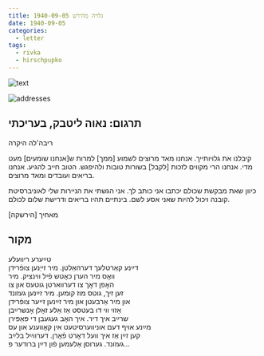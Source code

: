 ```yaml
---
title: גלויה מהירש 1940-09-05
date: 1940-09-05
categories:
  - letter
tags:
  - rivka
  - hirschpupko
---
```


![text](/pupko-papers/assets/images/1940-09-05-content.jpg)

![addresses](/pupko-papers/assets/images/1940-09-05-addresses.jpg)

## תרגום: נאוה ליטבק, בעריכתי
ריבה'לה היקרה

קיבלנו את גלויותייך. אנחנו מאד מרוצים לשמוע [ממך] למרות ש[אנחנו שומעים] מעט מדי.
אנחנו הרי מקווים לזכות [לקבל] בשורות טובות ולהיפגש. הטוב חייב להגיע.
אנחנו בריאים ועובדים ומאד מרוצים.

כיוון שאת מבקשת שכולם יכתבו אני כותב לך. אני הגשתי את הניירות שלי
לאוניברסיטת קובנה ויכול להיות שאני אסע לשם. בינתיים תהיו בריאים ודרישת שלום לכולם.

מאחיך [הירשקה]


## מקור
טײַערע ריוועלע  
דײַנע קאַרטלעך דערהאַלטן. מיר זייַנען צופֿרידן  
וואׇס מיר הערן כאׇטש פֿיל ווינציק. מיר  
האׇפן דאׇך צו דערווארטן גוטעס און צו  
זען זיך, גוטס מוז קומען. מיר זײַנען געזונד  
און מיר אַרבעטן און מיר זײַנען זייער צופֿרידן  
אַזוי ווי דו בעטסט אַז אַלע זאׇלן אׇנשרײַבן  
שרײַב איך דיר. איך האׇב געגעבן די פּאַפּירן  
מײַנע אויף דעם אוניווערסיטעט אין קאׇווענע און עס  
קען זײַן אַז איך וועל דאׇרט פֿאׇרן. דערווײַל בלײַב  
געזונד. גערוסן אַלעמען פֿון דײַן ברודער פ...  

